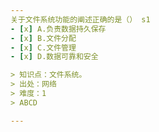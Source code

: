 ```yaml
---
关于文件系统功能的阐述正确的是（） s1
- [x] A.负责数据持久保存
- [x] B.文件分配
- [x] C.文件管理
- [x] D.数据可靠和安全

> 知识点：文件系统。
> 出处：网络
> 难度：1
> ABCD

---
```

